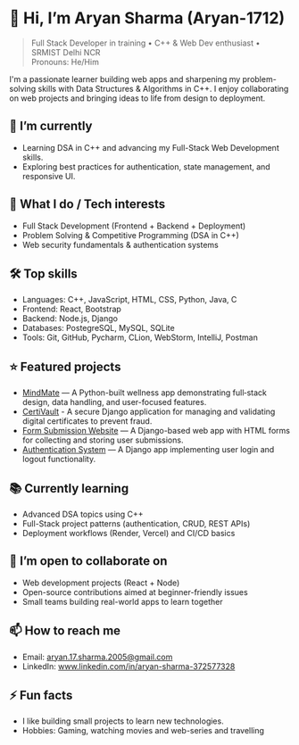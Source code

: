 # 👋 Hi, I’m Aryan Sharma (Aryan-1712)

> Full Stack Developer in training • C++ & Web Dev enthusiast • SRMIST Delhi NCR  
> Pronouns: He/Him

I'm a passionate learner building web apps and sharpening my problem-solving skills with Data Structures & Algorithms in C++. I enjoy collaborating on web projects and bringing ideas to life from design to deployment.

## 🔭 I’m currently
- Learning DSA in C++ and advancing my Full-Stack Web Development skills.
- Exploring best practices for authentication, state management, and responsive UI.

## 💼 What I do / Tech interests
- Full Stack Development (Frontend + Backend + Deployment)
- Problem Solving & Competitive Programming (DSA in C++)
- Web security fundamentals & authentication systems

## 🛠️ Top skills
- Languages: C++, JavaScript, HTML, CSS, Python, Java, C
- Frontend: React, Bootstrap
- Backend: Node.js, Django
- Databases: PostegreSQL, MySQL, SQLite
- Tools: Git, GitHub, Pycharm, CLion, WebStorm, IntelliJ, Postman

## ⭐ Featured projects
- [MindMate](https://github.com/Aryan-1712/MindMate) — A Python-built wellness app demonstrating full‑stack design, data handling, and user-focused features.
- [CertiVault](https://github.com/Aryan-1712/CertiVault) - A secure Django application for managing and validating digital certificates to prevent fraud.
- [Form Submission Website](https://github.com/Aryan-1712/Form-Submission-Website) — A Django-based web app with HTML forms for collecting and storing user submissions.
- [Authentication System](https://github.com/Aryan-1712/Authentication-System) — A Django app implementing user login and logout functionality.

## 📚 Currently learning
- Advanced DSA topics using C++
- Full-Stack project patterns (authentication, CRUD, REST APIs)
- Deployment workflows (Render, Vercel) and CI/CD basics

## 🤝 I’m open to collaborate on
- Web development projects (React + Node)
- Open-source contributions aimed at beginner-friendly issues
- Small teams building real-world apps to learn together

## 📫 How to reach me
- Email: aryan.17.sharma.2005@gmail.com
- LinkedIn: www.linkedin.com/in/aryan-sharma-372577328

## ⚡ Fun facts
- I like building small projects to learn new technologies.
- Hobbies: Gaming, watching movies and web-series and travelling

<!---
Aryan-1712/Aryan-1712 is a ✨ special ✨ repository because its `README.md` (this file) appears on your GitHub profile.
You can click the Preview link to take a look at your changes.
--->
